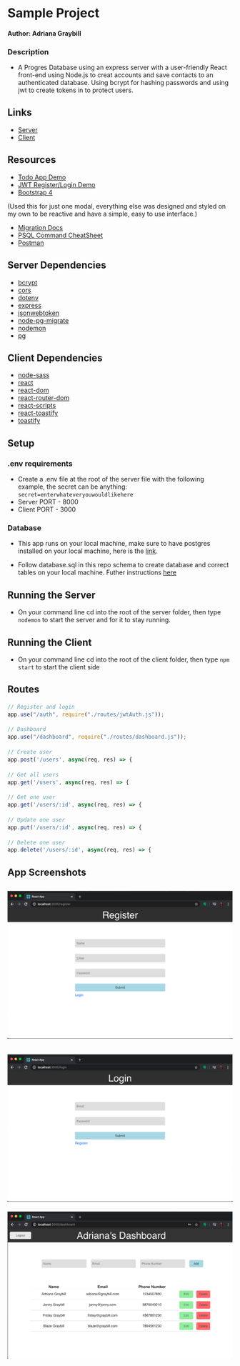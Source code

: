 # Sample Project

#### Author: Adriana Graybill

### Description
* A Progres Database using an express server with a user-friendly React front-end using Node.js to creat accounts and save contacts to an authenticated database. Using bcrypt for hashing passwords and using jwt to create tokens in to protect users. 

## Links
* [Server](https://github.com/adrianagraybill/TakeHome-Project/tree/master/server)
* [Client](https://github.com/adrianagraybill/TakeHome-Project/tree/master/client)

## Resources
* [Todo App Demo](https://www.youtube.com/watch?v=5vF0FGfa0RQ)
* [JWT Register/Login Demo](https://www.youtube.com/watch?v=7UQBMb8ZpuE)
* [Bootstrap 4](https://getbootstrap.com/docs/4.5/getting-started/introduction/)

(Used this for just one modal, everything else was designed and styled on my own to be reactive and have a simple, easy to use interface.)
* [Migration Docs](https://salsita.github.io/node-pg-migrate/#/)
* [PSQL Command CheatSheet](https://gist.github.com/Kartones/dd3ff5ec5ea238d4c546)
* [Postman](https://www.postman.com/)

## Server Dependencies
* [bcrypt](https://www.npmjs.com/package/bcrypt)
* [cors](https://www.npmjs.com/package/cors)
* [dotenv](https://www.npmjs.com/package/dotenv)
* [express](https://www.npmjs.com/package/express)
* [jsonwebtoken](https://www.npmjs.com/package/jsonwebtoken)
* [node-pg-migrate](https://www.npmjs.com/package/node-pg-migrate)
* [nodemon](https://www.npmjs.com/package/nodemon)
* [pg](https://www.npmjs.com/package/pg)

## Client Dependencies
* [node-sass](https://www.npmjs.com/package/node-sass)
* [react](https://www.npmjs.com/package/react)
* [react-dom](https://www.npmjs.com/package/react-dom)
* [react-router-dom](https://www.npmjs.com/package/react-router-dom)
* [react-scripts](https://www.npmjs.com/package/react-scripts)
* [react-toastify](https://www.npmjs.com/package/react-toastify)
* [toastify](https://www.npmjs.com/package/toastify)

## Setup
### .env requirements
* Create a .env file at the root of the server file with the following example, the secret can be anything:
```secret=enterwhateveryouwouldlikehere```
* Server PORT - 8000
* Client PORT - 3000

### Database 
* This app runs on your local machine, make sure to have postgres installed on your local machine, here is the [link](https://www.postgresql.org/download/). 

* Follow database.sql in this repo schema to create database and correct tables on your local machine. Futher instructions [here](https://www.postgresql.org/docs/9.1/tutorial-createdb.html) 

## Running the Server
* On your command line cd into the root of the server folder, then type ```nodemon``` to start the server and for it to stay running.

## Running the Client
* On your command line cd into the root of the client folder, then type ```npm start``` to start the client side

## Routes
```js
// Register and login
app.use("/auth", require("./routes/jwtAuth.js"));

// Dashboard
app.use("/dashboard", require("./routes/dashboard.js"));

// Create user
app.post('/users', async(req, res) => {

// Get all users
app.get('/users', async(req, res) => {

// Get one user
app.get('/users/:id', async(req, res) => {

// Update one user
app.put('/users/:id', async(req, res) => {

// Delete one user
app.delete('/users/:id', async(req, res) => {

```

## App Screenshots
![Register Page](https://github.com/adrianagraybill/TakeHome-Project/blob/master/client/public/imgs/register.png)
---
![Login Page](https://github.com/adrianagraybill/TakeHome-Project/blob/master/client/public/imgs/login.png)
---
![Dashboard Page](https://github.com/adrianagraybill/TakeHome-Project/blob/master/client/public/imgs/dashboard.png)
